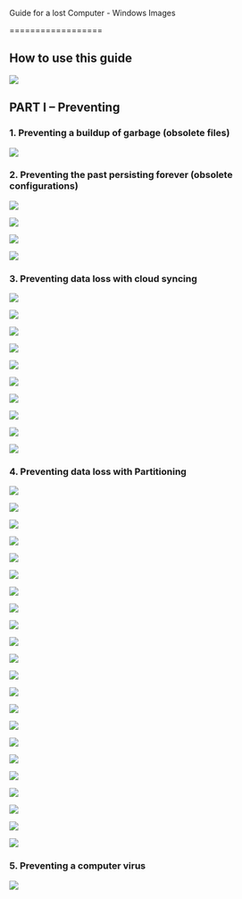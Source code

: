 Guide for a lost Computer - Windows Images

==================

## How to use this guide

[![](https://dl.dropboxusercontent.com/u/30415492/WRD%20Guide%20Project/Example.jpg)](https://dl.dropboxusercontent.com/u/30415492/WRD%20Guide%20Project/Example.jpg)


## PART I – Preventing

### 1. Preventing a buildup of garbage (obsolete files)

[![](https://dl.dropboxusercontent.com/u/30415492/WRD%20Guide%20Project/CCleaner/CCleaner%201.JPG)](https://dl.dropboxusercontent.com/u/30415492/WRD%20Guide%20Project/CCleaner/CCleaner%201.JPG)


### 2. Preventing the past persisting forever (obsolete configurations)

[![](https://dl.dropboxusercontent.com/u/30415492/WRD%20Guide%20Project/CCleaner/CCleaner%202.jpg)](https://dl.dropboxusercontent.com/u/30415492/WRD%20Guide%20Project/CCleaner/CCleaner%202.jpg)

[![](https://dl.dropboxusercontent.com/u/30415492/WRD%20Guide%20Project/CCleaner/CCleaner%203.JPG)](https://dl.dropboxusercontent.com/u/30415492/WRD%20Guide%20Project/CCleaner/CCleaner%203.JPG)

[![](https://dl.dropboxusercontent.com/u/30415492/WRD%20Guide%20Project/CCleaner/CCleaner%20Prompt.PNG)](https://dl.dropboxusercontent.com/u/30415492/WRD%20Guide%20Project/CCleaner/CCleaner%20Prompt.PNG)

[![](https://dl.dropboxusercontent.com/u/30415492/WRD%20Guide%20Project/CCleaner/CCleaner%204.JPG)](https://dl.dropboxusercontent.com/u/30415492/WRD%20Guide%20Project/CCleaner/CCleaner%204.JPG)


### 3. Preventing data loss with cloud syncing

[![](https://dl.dropboxusercontent.com/u/30415492/WRD%20Guide%20Project/Cloud%20Sync/Dropbox%20icon.jpg)](https://dl.dropboxusercontent.com/u/30415492/WRD%20Guide%20Project/Cloud%20Sync/Dropbox%20icon.jpg)

[![](https://dl.dropboxusercontent.com/u/30415492/WRD%20Guide%20Project/Cloud%20Sync/Settings.jpg)](https://dl.dropboxusercontent.com/u/30415492/WRD%20Guide%20Project/Cloud%20Sync/Settings.jpg)

[![](https://dl.dropboxusercontent.com/u/30415492/WRD%20Guide%20Project/Cloud%20Sync/Space.jpg)](https://dl.dropboxusercontent.com/u/30415492/WRD%20Guide%20Project/Cloud%20Sync/Space.jpg)

[![](https://dl.dropboxusercontent.com/u/30415492/WRD%20Guide%20Project/Cloud%20Sync/My%20Documents.jpg)](https://dl.dropboxusercontent.com/u/30415492/WRD%20Guide%20Project/Cloud%20Sync/My%20Documents.jpg)

[![](https://dl.dropboxusercontent.com/u/30415492/WRD%20Guide%20Project/Cloud%20Sync/Doc%20Properties.jpg)](https://dl.dropboxusercontent.com/u/30415492/WRD%20Guide%20Project/Cloud%20Sync/Doc%20Properties.jpg)

[![](https://dl.dropboxusercontent.com/u/30415492/WRD%20Guide%20Project/Cloud%20Sync/Size.jpg)](https://dl.dropboxusercontent.com/u/30415492/WRD%20Guide%20Project/Cloud%20Sync/Size.jpg)

[![](https://dl.dropboxusercontent.com/u/30415492/WRD%20Guide%20Project/Cloud%20Sync/Cut.jpg)](https://dl.dropboxusercontent.com/u/30415492/WRD%20Guide%20Project/Cloud%20Sync/Cut.jpg)

[![](https://dl.dropboxusercontent.com/u/30415492/WRD%20Guide%20Project/Cloud%20Sync/Dropbox.jpg)](https://dl.dropboxusercontent.com/u/30415492/WRD%20Guide%20Project/Cloud%20Sync/Dropbox.jpg)

[![](https://dl.dropboxusercontent.com/u/30415492/WRD%20Guide%20Project/Cloud%20Sync/new.jpg)](https://dl.dropboxusercontent.com/u/30415492/WRD%20Guide%20Project/Cloud%20Sync/new.jpg)

[![](https://dl.dropboxusercontent.com/u/30415492/WRD%20Guide%20Project/Cloud%20Sync/Paste.jpg)](https://dl.dropboxusercontent.com/u/30415492/WRD%20Guide%20Project/Cloud%20Sync/Paste.jpg)


### 4. Preventing data loss with Partitioning

[![](https://dl.dropboxusercontent.com/u/30415492/WRD%20Guide%20Project/Partitioning/Computer%20Pre.jpg)](https://dl.dropboxusercontent.com/u/30415492/WRD%20Guide%20Project/Partitioning/Computer%20Pre.jpg)

[![](https://dl.dropboxusercontent.com/u/30415492/WRD%20Guide%20Project/Partitioning/Final.jpg)](https://dl.dropboxusercontent.com/u/30415492/WRD%20Guide%20Project/Partitioning/Final.jpg)

[![](https://dl.dropboxusercontent.com/u/30415492/WRD%20Guide%20Project/Partitioning/Computer%20Manage.jpg)](https://dl.dropboxusercontent.com/u/30415492/WRD%20Guide%20Project/Partitioning/Computer%20Manage.jpg)

[![](https://dl.dropboxusercontent.com/u/30415492/WRD%20Guide%20Project/Partitioning/Disk%20Management.jpg)](https://dl.dropboxusercontent.com/u/30415492/WRD%20Guide%20Project/Partitioning/Disk%20Management.jpg)

[![](https://dl.dropboxusercontent.com/u/30415492/WRD%20Guide%20Project/Partitioning/Shrink%20Volume.jpg)](https://dl.dropboxusercontent.com/u/30415492/WRD%20Guide%20Project/Partitioning/Shrink%20Volume.jpg)

[![](https://dl.dropboxusercontent.com/u/30415492/WRD%20Guide%20Project/Partitioning/Partition%20Size.jpg)](https://dl.dropboxusercontent.com/u/30415492/WRD%20Guide%20Project/Partitioning/Partition%20Size.jpg)

[![](https://dl.dropboxusercontent.com/u/30415492/WRD%20Guide%20Project/Partitioning/Create%20New%20Partition.jpg)](https://dl.dropboxusercontent.com/u/30415492/WRD%20Guide%20Project/Partitioning/Create%20New%20Partition.jpg)

[![](https://dl.dropboxusercontent.com/u/30415492/WRD%20Guide%20Project/Partitioning/Partition%20Name.jpg)](https://dl.dropboxusercontent.com/u/30415492/WRD%20Guide%20Project/Partitioning/Partition%20Name.jpg)

[![](https://dl.dropboxusercontent.com/u/30415492/WRD%20Guide%20Project/Partitioning/Final.jpg)](https://dl.dropboxusercontent.com/u/30415492/WRD%20Guide%20Project/Partitioning/Final.jpg)

[![](https://dl.dropboxusercontent.com/u/30415492/WRD%20Guide%20Project/Partitioning/New%20partition.png)](https://dl.dropboxusercontent.com/u/30415492/WRD%20Guide%20Project/Partitioning/New%20partition.png)

[![](https://dl.dropboxusercontent.com/u/30415492/WRD%20Guide%20Project/Partitioning/New%20Folder.jpg)](https://dl.dropboxusercontent.com/u/30415492/WRD%20Guide%20Project/Partitioning/New%20Folder.jpg)

[![](https://dl.dropboxusercontent.com/u/30415492/WRD%20Guide%20Project/Partitioning/Documents.jpg)](https://dl.dropboxusercontent.com/u/30415492/WRD%20Guide%20Project/Partitioning/Documents.jpg)

[![](https://dl.dropboxusercontent.com/u/30415492/WRD%20Guide%20Project/Partitioning/Copy.jpg)](https://dl.dropboxusercontent.com/u/30415492/WRD%20Guide%20Project/Partitioning/Copy.jpg)

[![](https://dl.dropboxusercontent.com/u/30415492/WRD%20Guide%20Project/Partitioning/Documents%202.jpg)](https://dl.dropboxusercontent.com/u/30415492/WRD%20Guide%20Project/Partitioning/Documents%202.jpg)

[![](https://dl.dropboxusercontent.com/u/30415492/WRD%20Guide%20Project/Partitioning/Paste.jpg)](https://dl.dropboxusercontent.com/u/30415492/WRD%20Guide%20Project/Partitioning/Paste.jpg)

[![](https://dl.dropboxusercontent.com/u/30415492/WRD%20Guide%20Project/Partitioning/Documents%201.jpg)](https://dl.dropboxusercontent.com/u/30415492/WRD%20Guide%20Project/Partitioning/Documents%201.jpg)

[![](https://dl.dropboxusercontent.com/u/30415492/WRD%20Guide%20Project/Partitioning/Include.jpg)](https://dl.dropboxusercontent.com/u/30415492/WRD%20Guide%20Project/Partitioning/Include.jpg)

[![](https://dl.dropboxusercontent.com/u/30415492/WRD%20Guide%20Project/Partitioning/Include%20Computer.jpg)](https://dl.dropboxusercontent.com/u/30415492/WRD%20Guide%20Project/Partitioning/Include%20Computer.jpg)

[![](https://dl.dropboxusercontent.com/u/30415492/WRD%20Guide%20Project/Partitioning/Set%20As%20new%20Folder.JPG)](https://dl.dropboxusercontent.com/u/30415492/WRD%20Guide%20Project/Partitioning/Set%20As%20new%20Folder.JPG)

[![](https://dl.dropboxusercontent.com/u/30415492/WRD%20Guide%20Project/Partitioning/Remove%20old%20folder.JPG)](https://dl.dropboxusercontent.com/u/30415492/WRD%20Guide%20Project/Partitioning/Remove%20old%20folder.JPG)

[![](https://dl.dropboxusercontent.com/u/30415492/WRD%20Guide%20Project/Partitioning/C%20Drive.jpg)](https://dl.dropboxusercontent.com/u/30415492/WRD%20Guide%20Project/Partitioning/C%20Drive.jpg)

[![](https://dl.dropboxusercontent.com/u/30415492/WRD%20Guide%20Project/Partitioning/Delete.jpg)](https://dl.dropboxusercontent.com/u/30415492/WRD%20Guide%20Project/Partitioning/Delete.jpg)


### 5. Preventing a computer virus

[![](https://dl.dropboxusercontent.com/u/30415492/WRD%20Guide%20Project/Virus/Free%20AdBlock.jpg)](https://dl.dropboxusercontent.com/u/30415492/WRD%20Guide%20Project/Virus/Free%20AdBlock.jpg)